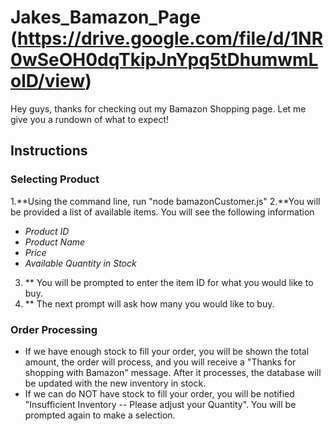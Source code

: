 # Jakes_Bamazon_Page (https://drive.google.com/file/d/1NR0wSeOH0dqTkipJnYpq5tDhumwmLolD/view)
Hey guys, thanks for checking out my Bamazon Shopping page. Let me give you a rundown of what to expect!
## Instructions

### Selecting Product
1.**Using the command line, run "node bamazonCustomer.js"
2.**You will be provided a list of available items. You will see the following information
- *Product ID*
- *Product Name*
- *Price*
- *Available Quantity in Stock*
3) ** You will be prompted to enter the item ID for what you would like to buy. 
2) ** The next prompt will ask how many you would like to buy.

### Order Processing
+ If we have enough stock to fill your order, you will be shown the total amount, the order will process, and you will receive a "Thanks for shopping with Bamazon" message. After it processes, the database will be updated with the new inventory in stock.
+ If we can do NOT have stock to fill your order, you will be notified "Insufficient Inventory -- Please adjust your Quantity". You will be prompted again to make a selection.
